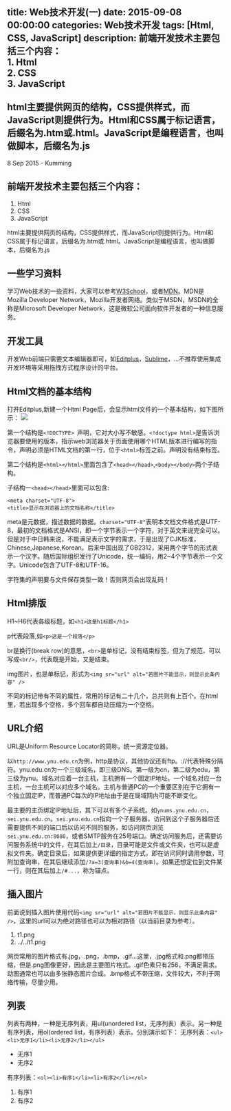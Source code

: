 title: Web技术开发(一)
date: 2015-09-08 00:00:00
categories: Web技术开发
tags: [Html, CSS, JavaScript]
description: 前端开发技术主要包括三个内容：<br>1. Html<br>2. CSS<br>3. JavaScript<br><br>html主要提供网页的结构，CSS提供样式，而JavaScript则提供行为。Html和CSS属于标记语言，后缀名为.htm或.html。JavaScript是编程语言，也叫做脚本，后缀名为.js
---
8 Sep 2015 - Kumming

## 前端开发技术主要包括三个内容：

1. Html
2. CSS
3. JavaScript

html主要提供网页的结构，CSS提供样式，而JavaScript则提供行为。Html和CSS属于标记语言，后缀名为.htm或.html。JavaScript是编程语言，也叫做脚本，后缀名为.js

## 一些学习资料

学习Web技术的一些资料，大家可以参考[W3School](http://www.w3school.com.cn/)，或者[MDN](https://developer.mozilla.org/en-US/docs/Web/JavaScript)。MDN是Mozilla Developer Network，Mozilla开发者网络。类似于MSDN，MSDN的全称是Microsoft Developer Network，这是微软公司面向软件开发者的一种信息服务。

## 开发工具

开发Web前端只需要文本编辑器即可，如[Editplus](https://www.editplus.com/download.html)，[Sublime](http://www.sublimetext.com/)，...不推荐使用集成开发环境等采用拖拽方式程序设计的平台。

## Html文档的基本结构

打开Editplus,新建一个Html Page后，会显示html文件的一个基本结构，如下图所示：
![](/images/Editplus.png)

第一个结构是`<!DOCTYPE> `声明，它对大小写不敏感。`<!doctype html>`是告诉浏览器要使用的版本，指示web浏览器关于页面使用哪个HTML版本进行编写的指令，声明必须是HTML文档的第一行，位于`<html>`标签之前。声明没有结束标签。

第二个结构是`<html></html>`里面包含了`<head></head>`,`<body></body>`两个子结构。

子结构一`<head></head>`里面可以包含:

    <meta charset="UTF-8">
	<title>显示在浏览器上的文档名称</title>

meta是元数据，描述数据的数据。`charset="UTF-8"`表明本文档文件格式是UTF-8，最初的文档格式是ANSI，即一个字节表示一个字符，对于英文来说完全可以。但是对于中日韩来说，不能满足表示文字的需求，于是出现了CJK标准，Chinese,Japanese,Korean。后来中国出现了GB2312，采用两个字节的形式表示一个汉字。随后国际组织发行了Unicode，统一编码，用2~4个字节表示一个文字。Unicode包含了UTF-8和UTF-16。

字符集的声明要与文件保存类型一致！否则网页会出现乱码！


## Html排版

H1~H6代表各级标题，如`<h1>这是h1标题</h1>`

p代表段落,如`<p>这是一个段落</p>`

br是换行(break row)的意思，`<br>`是单标记，没有结束标签，但为了规范，可以写成`<br/>`，代表既是开始，又是结束。

img图片，也是单标记，形式为`<img sr="url" alt="若图片不能显示，则显示此条内容" />`

不同的标记带有不同的属性，常用的标记有二十几个，总共则有上百个。在html里，若出现多个空格，多个回车都自动压缩为一个空格。

## URL介绍

URL是Uniform Resource Locator的简称，统一资源定位器。

以`http://www.ynu.edu.cn`为例，http是协议，其他协议还有ftp。://代表特殊分隔符。ynu.edu.cn为一个三级域名，即三级DNS。第一级为cn，第二级为edu，第三级为ynu。域名对应着一台主机，主机拥有一个固定IP地址。一个域名对应一台主机，一台主机可以对应多个域名。主机与普通PC的一个重要区别在于它拥有一个独立固定IP，而普通PC每次的IP地址由于是在局域网内可能不断变化。

最主要的主页绑定IP地址后，其下可以有多个子系统。如`ynums.ynu.edu.cn`，`sei.ynu.edu.cn`。`sei.ynu.edu.cn`指向一个子服务器，访问到这个子服务器后还需要提供不同的端口后以访问不同的服务，如访问网页浏览`sei.ynu.edu.cn:8080`，或者SMTP服务在25号端口。确定访问服务后，还需要访问服务系统中的文件，在其后加上`/目录`，目录可能是文件或文件夹，也可以是虚拟文件夹。确定目录后，如果提供更详细的指定方式，即在访问同时调用参数，可附加查询串，在其后继续添加`/?a=3(查询串)&b=4(查询串)`。如果还想定位到文件某一行，则在其后加上`/#...`，称为锚点。

## 插入图片

前面说到插入图片使用代码`<img sr="url" alt="若图片不能显示，则显示此条内容" />`，这里的url可以为绝对路径也可以为相对路径（以当前目录为参考）。
1. t1.png
2. ../../t1.png

网页常用的图片格式有.jpg，.png，.bmp，.gif...这里，.jpg格式和.png都带压缩，但是.png图像更好，因此是主要图片格式。.gif色素只有256，不满足需求。动图通常也可以由多张静态图片合成。.bmp格式不带压缩，文件较大，不利于网络传输，尽量少用。

## 列表

列表有两种，一种是无序列表，用ul(unordered list，无序列表）表示。另一种是有序列表，用ol(ordered list，有序列表）表示。分别演示如下：
无序列表：`<ul><li>无序1</li><li>无序2</li></ul>`
- 无序1
- 无序2

有序列表：`<ol><li>有序1</li><li>有序2</li></ol>`
1. 有序1
2. 有序2